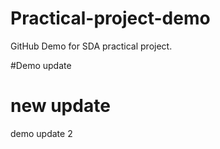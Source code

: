 # Practical-project-demo
GitHub Demo for SDA practical project.

#Demo update
# new update
demo update 2
